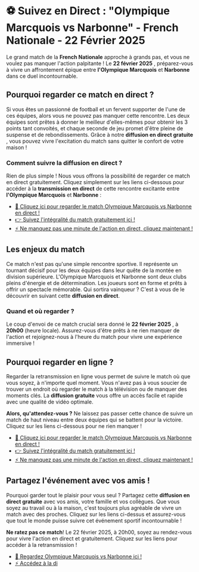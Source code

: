 # ⚽ Suivez en Direct : "Olympique Marcquois vs Narbonne" - French Nationale - 22 Février 2025

Le grand match de la **French Nationale** approche à grands pas, et vous ne voulez pas manquer l'action palpitante ! Le **22 février 2025** , préparez-vous à vivre un affrontement épique entre **l'Olympique Marcquois** et **Narbonne** dans ce duel incontournable.

## Pourquoi regarder ce match en direct ?

Si vous êtes un passionné de football et un fervent supporter de l'une de ces équipes, alors vous ne pouvez pas manquer cette rencontre. Les deux équipes sont prêtes à donner le meilleur d'elles-mêmes pour obtenir les 3 points tant convoités, et chaque seconde de jeu promet d'être pleine de suspense et de rebondissements. Grâce à notre **diffusion en direct gratuite** , vous pouvez vivre l'excitation du match sans quitter le confort de votre maison !

### Comment suivre la diffusion en direct ?

Rien de plus simple ! Nous vous offrons la possibilité de regarder ce match en direct gratuitement. Cliquez simplement sur les liens ci-dessous pour accéder à la **transmission en direct** de cette rencontre excitante entre **l'Olympique Marcquois** et **Narbonne** :

- [🎥 Cliquez ici pour regarder le match Olympique Marcquois vs Narbonne en direct !](https://tinyurl.com/livestreamfreeo?st=Olympique+Marcquois+vs+Narbonne&si=gh)
- [👉 Suivez l'intégralité du match gratuitement ici !](https://tinyurl.com/livestreamfreeo?st=Olympique+Marcquois+vs+Narbonne&si=gh)
- [⚡ Ne manquez pas une minute de l'action en direct, cliquez maintenant !](https://tinyurl.com/livestreamfreeo?st=Olympique+Marcquois+vs+Narbonne&si=gh)

## Les enjeux du match

Ce match n'est pas qu'une simple rencontre sportive. Il représente un tournant décisif pour les deux équipes dans leur quête de la montée en division supérieure. L'Olympique Marcquois et Narbonne sont deux clubs pleins d'énergie et de détermination. Les joueurs sont en forme et prêts à offrir un spectacle mémorable. Qui sortira vainqueur ? C'est à vous de le découvrir en suivant cette **diffusion en direct**.

### Quand et où regarder ?

Le coup d'envoi de ce match crucial sera donné le **22 février 2025** , à **20h00** (heure locale). Assurez-vous d'être prêts à ne rien manquer de l'action et rejoignez-nous à l'heure du match pour vivre une expérience immersive !

## Pourquoi regarder en ligne ?

Regarder la retransmission en ligne vous permet de suivre le match où que vous soyez, à n'importe quel moment. Vous n'avez pas à vous soucier de trouver un endroit où regarder le match à la télévision ou de manquer des moments clés. La **diffusion gratuite** vous offre un accès facile et rapide avec une qualité de vidéo optimale.

**Alors, qu'attendez-vous ?** Ne laissez pas passer cette chance de suivre un match de haut niveau entre deux équipes qui se battent pour la victoire. Cliquez sur les liens ci-dessous pour ne rien manquer !

- [🎥 Cliquez ici pour regarder le match Olympique Marcquois vs Narbonne en direct !](https://tinyurl.com/livestreamfreeo?st=Olympique+Marcquois+vs+Narbonne&si=gh)
- [👉 Suivez l'intégralité du match gratuitement ici !](https://tinyurl.com/livestreamfreeo?st=Olympique+Marcquois+vs+Narbonne&si=gh)
- [⚡ Ne manquez pas une minute de l'action en direct, cliquez maintenant !](https://tinyurl.com/livestreamfreeo?st=Olympique+Marcquois+vs+Narbonne&si=gh)

## Partagez l'événement avec vos amis !

Pourquoi garder tout le plaisir pour vous seul ? Partagez cette **diffusion en direct gratuite** avec vos amis, votre famille et vos collègues. Que vous soyez au travail ou à la maison, c'est toujours plus agréable de vivre un match avec des proches. Cliquez sur les liens ci-dessus et assurez-vous que tout le monde puisse suivre cet événement sportif incontournable !

**Ne ratez pas ce match**! Le 22 février 2025, à 20h00, soyez au rendez-vous pour vivre l'action en direct et gratuitement. Cliquez sur les liens pour accéder à la retransmission !

- [🎥 Regardez Olympique Marcquois vs Narbonne ici !](https://tinyurl.com/livestreamfreeo?st=Olympique+Marcquois+vs+Narbonne&si=gh)
- [⚡ Accédez à la di](https://tinyurl.com/livestreamfreeo?st=Olympique+Marcquois+vs+Narbonne&si=gh)
